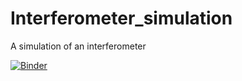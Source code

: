 # Interferometer_simulation
A simulation of an interferometer

[![Binder](https://mybinder.org/badge_logo.svg)](https://mybinder.org/v2/gh/SansithH/Interferometer_simulation/master)
